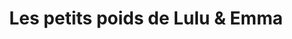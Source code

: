 ---
title: "Les petits poids de Lulu & Emma"
url: /strasbourg/les-petits-poids-de-lulu-et-emma/
shop: commodité
---